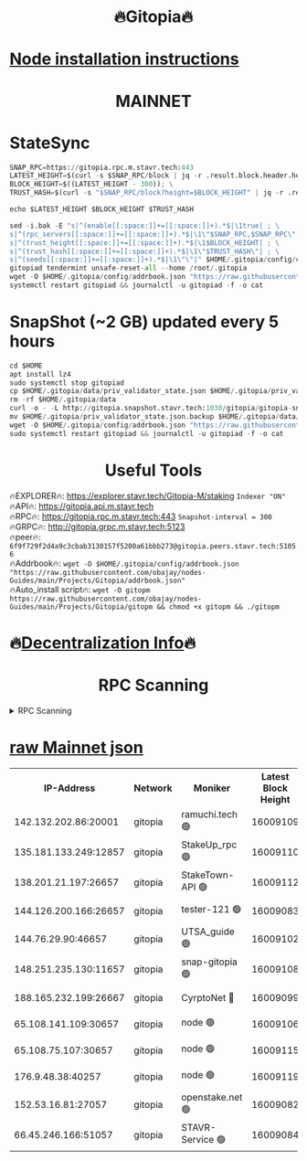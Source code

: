 <h1 align="center"> 🔥Gitopia🔥</h1>

[Node installation instructions](https://github.com/obajay/nodes-Guides/tree/main/Projects/Gitopia)
=

<h1 align="center"> MAINNET</h1>

# StateSync
```python
SNAP_RPC=https://gitopia.rpc.m.stavr.tech:443
LATEST_HEIGHT=$(curl -s $SNAP_RPC/block | jq -r .result.block.header.height); \
BLOCK_HEIGHT=$((LATEST_HEIGHT - 300)); \
TRUST_HASH=$(curl -s "$SNAP_RPC/block?height=$BLOCK_HEIGHT" | jq -r .result.block_id.hash)

echo $LATEST_HEIGHT $BLOCK_HEIGHT $TRUST_HASH

sed -i.bak -E "s|^(enable[[:space:]]+=[[:space:]]+).*$|\1true| ; \
s|^(rpc_servers[[:space:]]+=[[:space:]]+).*$|\1\"$SNAP_RPC,$SNAP_RPC\"| ; \
s|^(trust_height[[:space:]]+=[[:space:]]+).*$|\1$BLOCK_HEIGHT| ; \
s|^(trust_hash[[:space:]]+=[[:space:]]+).*$|\1\"$TRUST_HASH\"| ; \
s|^(seeds[[:space:]]+=[[:space:]]+).*$|\1\"\"|" $HOME/.gitopia/config/config.toml
gitopiad tendermint unsafe-reset-all --home /root/.gitopia
wget -O $HOME/.gitopia/config/addrbook.json "https://raw.githubusercontent.com/obajay/nodes-Guides/main/Projects/Gitopia/addrbook.json"
systemctl restart gitopiad && journalctl -u gitopiad -f -o cat
```
# SnapShot (~2 GB) updated every 5 hours
```python
cd $HOME
apt install lz4
sudo systemctl stop gitopiad
cp $HOME/.gitopia/data/priv_validator_state.json $HOME/.gitopia/priv_validator_state.json.backup
rm -rf $HOME/.gitopia/data
curl -o - -L http://gitopia.snapshot.stavr.tech:1030/gitopia/gitopia-snap.tar.lz4 | lz4 -c -d - | tar -x -C $HOME/.gitopia --strip-components 2
mv $HOME/.gitopia/priv_validator_state.json.backup $HOME/.gitopia/data/priv_validator_state.json
wget -O $HOME/.gitopia/config/addrbook.json "https://raw.githubusercontent.com/obajay/nodes-Guides/main/Projects/Gitopia/addrbook.json"
sudo systemctl restart gitopiad && journalctl -u gitopiad -f -o cat
```
 <h1 align="center"> Useful Tools</h1>

🔥EXPLORER🔥:      https://explorer.stavr.tech/Gitopia-M/staking  `Indexer "ON"` \
🔥API🔥: 			 		 https://gitopia.api.m.stavr.tech \
🔥RPC🔥:           https://gitopia.rpc.m.stavr.tech:443              `Snapshot-interval = 300` \
🔥GRPC🔥:          http://gitopia.grpc.m.stavr.tech:5123 \
🔥peer🔥:					 `6f9f729f2d4a9c3cbab3130157f5200a61bbb273@gitopia.peers.stavr.tech:51056` \
🔥Addrbook🔥:    ```wget -O $HOME/.gitopia/config/addrbook.json "https://raw.githubusercontent.com/obajay/nodes-Guides/main/Projects/Gitopia/addrbook.json"``` \
🔥Auto_install script🔥: ```wget -O gitopm https://raw.githubusercontent.com/obajay/nodes-Guides/main/Projects/Gitopia/gitopm && chmod +x gitopm && ./gitopm```

🔥[Decentralization Info](https://github.com/obajay/StateSync-snapshots/tree/main/Projects/Gitopia/Decentralization)🔥
=

<h1 align="center"> RPC Scanning</h1>

<details>
<summary>RPC Scanning</summary>

<h2 align="center"> We scan nodes in real time every 4 hours. And we provide the final result of RPC endpoints.
We cannot influence the operation of these nodes in any way. </h2>


```python
If Voting Power is higher than 0 --> then the Node is a validator of the network and may be subject to attack and be a potential threat to the chain.
```
```python
We marked such validators with a red symbol
```

</details>

[raw Mainnet json](https://rpc-check.gitopm.stavr.tech/gitopm/rpc-gitopm-result.json)
=

<table><tr><th>IP-Address</th><th>Network</th><th>Moniker</th><th>Latest Block Height</th><th>Earliest Block Height</th><th>Catching Up</th><th>Tx Index</th><th>Voting Power</th><th>Scan Time</th></tr><tr><td>142.132.202.86:20001</td><td>gitopia</td><td>ramuchi.tech 🟢</td><td>16009109</td><td>6548337</td><td>False</td><td>on</td><td>0</td><td>2024-03-27T14:47:50.781566458UTC</td></tr><tr><td>135.181.133.249:12857</td><td>gitopia</td><td>StakeUp_rpc 🟢</td><td>16009110</td><td>8010001</td><td>False</td><td>on</td><td>0</td><td>2024-03-27T14:47:51.086664749UTC</td></tr><tr><td>138.201.21.197:26657</td><td>gitopia</td><td>StakeTown-API 🟢</td><td>16009112</td><td>12733501</td><td>False</td><td>on</td><td>0</td><td>2024-03-27T14:47:55.481641311UTC</td></tr><tr><td>144.126.200.166:26657</td><td>gitopia</td><td>tester-121 🟢</td><td>16009083</td><td>12832814</td><td>False</td><td>off</td><td>0</td><td>2024-03-27T14:47:10.097089951UTC</td></tr><tr><td>144.76.29.90:46657</td><td>gitopia</td><td>UTSA_guide 🟢</td><td>16009102</td><td>13035301</td><td>False</td><td>on</td><td>0</td><td>2024-03-27T14:47:39.708420853UTC</td></tr><tr><td>148.251.235.130:11657</td><td>gitopia</td><td>snap-gitopia 🟢</td><td>16009108</td><td>14941501</td><td>False</td><td>on</td><td>0</td><td>2024-03-27T14:47:48.500727012UTC</td></tr><tr><td>188.165.232.199:26667</td><td>gitopia</td><td>CyrptoNet 🔴</td><td>16009099</td><td>15044042</td><td>False</td><td>off</td><td>18667</td><td>2024-03-27T14:47:35.389393940UTC</td></tr><tr><td>65.108.141.109:30657</td><td>gitopia</td><td>node 🟢</td><td>16009106</td><td>15095965</td><td>False</td><td>on</td><td>0</td><td>2024-03-27T14:47:46.162073798UTC</td></tr><tr><td>65.108.75.107:30657</td><td>gitopia</td><td>node 🟢</td><td>16009115</td><td>15146660</td><td>False</td><td>on</td><td>0</td><td>2024-03-27T14:47:59.846909706UTC</td></tr><tr><td>176.9.48.38:40257</td><td>gitopia</td><td>node 🟢</td><td>16009119</td><td>15437001</td><td>False</td><td>on</td><td>0</td><td>2024-03-27T14:48:06.229771988UTC</td></tr><tr><td>152.53.16.81:27057</td><td>gitopia</td><td>openstake.net 🟢</td><td>16009082</td><td>15970501</td><td>False</td><td>off</td><td>0</td><td>2024-03-27T14:47:07.780145456UTC</td></tr><tr><td>66.45.246.166:51057</td><td>gitopia</td><td>STAVR-Service 🟢</td><td>16009084</td><td>16002001</td><td>False</td><td>on</td><td>0</td><td>2024-03-27T14:47:31.043676868UTC</td></tr></table>
